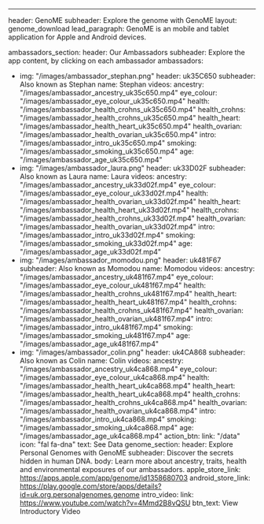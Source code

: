 ---
header: GenoME
subheader: Explore the genome with GenoME
layout: genome_download
lead_paragraph: GenoME is an mobile and tablet application for Apple and Android devices.


ambassadors_section:
  header: Our Ambassadors
  subheader: Explore the app content, by clicking on each ambassador
  ambassadors:
  - img: "/images/ambassador_stephan.png"
    header: uk35C650
    subheader: Also known as Stephan
    name: Stephan
    videos:
      ancestry: "/images/ambassador_ancestry_uk35c650.mp4"
      eye_colour: "/images/ambassador_eye_colour_uk35c650.mp4"
      health: "/images/ambassador_health_crohns_uk35c650.mp4"
      health_crohns: "/images/ambassador_health_crohns_uk35c650.mp4"
      health_heart: "/images/ambassador_health_heart_uk35c650.mp4"
      health_ovarian: "/images/ambassador_health_ovarian_uk35c650.mp4"
      intro: "/images/ambassador_intro_uk35c650.mp4"
      smoking: "/images/ambassador_smoking_uk35c650.mp4"
      age: "/images/ambassador_age_uk35c650.mp4"
  - img: "/images/ambassador_laura.png"
    header: uk33D02F
    subheader: Also known as Laura
    name: Laura
    videos:
      ancestry: "/images/ambassador_ancestry_uk33d02f.mp4"
      eye_colour: "/images/ambassador_eye_colour_uk33d02f.mp4"
      health: "/images/ambassador_health_ovarian_uk33d02f.mp4"
      health_heart: "/images/ambassador_health_heart_uk33d02f.mp4"
      health_crohns: "/images/ambassador_health_crohns_uk33d02f.mp4"
      health_ovarian: "/images/ambassador_health_ovarian_uk33d02f.mp4"
      intro: "/images/ambassador_intro_uk33d02f.mp4"
      smoking: "/images/ambassador_smoking_uk33d02f.mp4"
      age: "/images/ambassador_age_uk33d02f.mp4"
  - img: "/images/ambassador_momodou.png"
    header: uk481F67
    subheader: Also known as Momodou
    name: Momodou
    videos:
      ancestry: "/images/ambassador_ancestry_uk481f67.mp4"
      eye_colour: "/images/ambassador_eye_colour_uk481f67.mp4"
      health: "/images/ambassador_health_crohns_uk481f67.mp4"
      health_heart: "/images/ambassador_health_heart_uk481f67.mp4"
      health_crohns: "/images/ambassador_health_crohns_uk481f67.mp4"
      health_ovarian: "/images/ambassador_health_ovarian_uk481f67.mp4"
      intro: "/images/ambassador_intro_uk481f67.mp4"
      smoking: "/images/ambassador_smoking_uk481f67.mp4"
      age: "/images/ambassador_age_uk481f67.mp4"
  - img: "/images/ambassador_colin.png"
    header: uk4CA868
    subheader: Also known as Colin
    name: Colin
    videos:
      ancestry: "/images/ambassador_ancestry_uk4ca868.mp4"
      eye_colour: "/images/ambassador_eye_colour_uk4ca868.mp4"
      health: "/images/ambassador_health_heart_uk4ca868.mp4"
      health_heart: "/images/ambassador_health_heart_uk4ca868.mp4"
      health_crohns: "/images/ambassador_health_crohns_uk4ca868.mp4"
      health_ovarian: "/images/ambassador_health_ovarian_uk4ca868.mp4"
      intro: "/images/ambassador_intro_uk4ca868.mp4"
      smoking: "/images/ambassador_smoking_uk4ca868.mp4"
      age: "/images/ambassador_age_uk4ca868.mp4"
  action_btn:
    link: "/data"
    icon: "fal fa-dna"
    text: See Data
genome_section:
  header: Explore Personal Genomes with GenoME
  subheader: Discover the secrets hidden in human DNA.
  body: Learn more about ancestry, traits, health and environmental exposures of our
    ambassadors.
  apple_store_link: https://apps.apple.com/app/genome/id1358680703
  android_store_link: https://play.google.com/store/apps/details?id=uk.org.personalgenomes.genome
  intro_video:
    link: https://www.youtube.com/watch?v=4Mmd2B8vQSU
    btn_text: View Introductory Video

